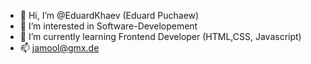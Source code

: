 - 👋 Hi, I’m @EduardKhaev (Eduard Puchaew)
- 👀 I’m interested in Software-Developement
- 🌱 I’m currently learning Frontend Developer (HTML,CSS, Javascript)
- 📫 jamool@gmx.de


